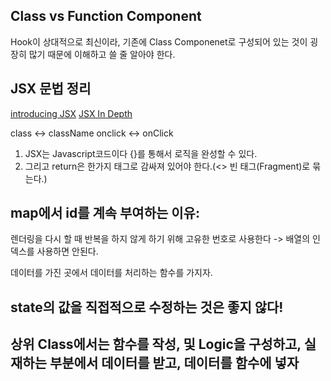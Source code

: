 ## Class vs Function Component

Hook이 상대적으로 최신이라, 기존에 Class Componenet로 구성되어 있는 것이 굉장히 많기 때문에 이해하고 쓸 줄 알아야 한다.

## JSX 문법 정리

[introducing JSX](https://reactjs.org/docs/introducing-jsx.html)
[JSX In Depth](https://reactjs.org/docs/jsx-in-depth.html)

class <-> className
onclick <-> onClick

1. JSX는 Javascript코드이다 {}를 통해서 로직을 완성할 수 있다.
2. 그리고 return은 한가지 태그로 감싸져 있어야 한다.(<> 빈 태그(Fragment)로 묶는다.)


## map에서 id를 계속 부여하는 이유:
 렌더링을 다시 할 때 반복을 하지 않게 하기 위해 고유한 번호로 사용한다 -> 배열의 인덱스를 사용하면 안된다.

 데이터를 가진 곳에서 데이터를 처리하는 함수를 가지자.

 ## state의 값을 직접적으로 수정하는 것은 좋지 않다!

 ## 상위 Class에서는 함수를 작성, 및 Logic을 구성하고, 실재하는 부분에서 데이터를 받고, 데이터를 함수에 넣자